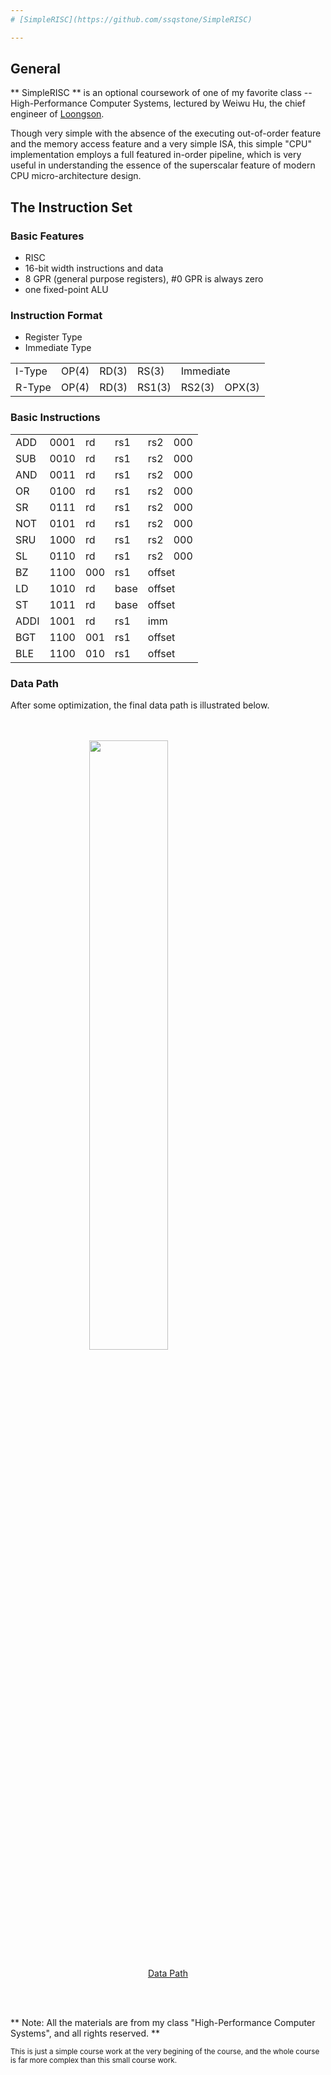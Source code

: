 ```yaml
---
# [SimpleRISC](https://github.com/ssqstone/SimpleRISC)

---
```


## General
** SimpleRISC ** is an optional coursework of one of my favorite class -- High-Performance Computer Systems, lectured by Weiwu Hu, the chief engineer of [Loongson](https://en.wikipedia.org/wiki/Loongson). 

Though very simple with the absence of the executing out-of-order feature and the memory access feature and a very simple ISA, this simple "CPU" implementation employs a full featured in-order pipeline, which is very useful in understanding the essence of the superscalar feature of modern CPU micro-architecture design. 

## The Instruction Set

### Basic Features
 * RISC
 * 16-bit width instructions and data
 * 8 GPR (general purpose registers), #0 GPR is always zero
 * one fixed-point ALU
 
### Instruction Format
 * Register Type
 * Immediate Type

<table class="table table-striped table-bordered">
<tbody>
<tr>
<td>I-Type</td>
<td>OP(4)</td>
<td>RD(3)</td>
<td>RS(3)</td>
<td colspan='2'>Immediate</td>
</tr>
<tr>
<td>R-Type</td>
<td>OP(4)</td>
<td>RD(3)</td>
<td>RS1(3)</td>
<td>RS2(3)</td>
<td>OPX(3)</td>
</tr>
</tbody>
</table>


### Basic Instructions

<table class="table table-striped table-bordered">
<tbody>
<tr>
<td>ADD</td>
<td>0001</td>
<td>rd</td>
<td>rs1</td>
<td>rs2</td>
<td>000 </td>
</tr>
<tr>
<td>SUB</td>
<td>0010</td>
<td>rd</td>
<td>rs1</td>
<td>rs2</td>
<td>000 </td>
</tr>
<tr>
<td>AND</td>
<td>0011</td>
<td>rd</td>
<td>rs1</td>
<td>rs2</td>
<td>000 </td>
</tr>
<tr>
<td>OR</td>
<td>0100</td>
<td>rd</td>
<td>rs1</td>
<td>rs2</td>
<td>000 </td>
</tr>
<tr>
<td>SR</td>
<td>0111</td>
<td>rd</td>
<td>rs1</td>
<td>rs2</td>
<td>000 </td>
</tr>
<tr>
<td>NOT</td>
<td>0101</td>
<td>rd</td>
<td>rs1</td>
<td>rs2</td>
<td>000 </td>
</tr>
<tr>
<td>SRU</td>
<td>1000</td>
<td>rd</td>
<td>rs1</td>
<td>rs2</td>
<td>000 </td>
</tr>
<tr>
<td>SL</td>
<td>0110</td>
<td>rd</td>
<td>rs1</td>
<td>rs2</td>
<td>000 </td>
</tr>
<tr>
<td>BZ</td>
<td>1100</td>
<td>000</td>
<td>rs1</td>
<td colspan='2'>offset</td>
</tr>
<tr>
<td>LD</td>
<td>1010</td>
<td>rd</td>
<td>base</td>
<td colspan='2'>offset</td>
</tr>
<tr>
<td>ST</td>
<td>1011</td>
<td>rd</td>
<td>base</td>
<td colspan='2'>offset</td>
</tr>
<tr>
<td>ADDI</td>
<td>1001</td>
<td>rd</td>
<td>rs1</td>
<td colspan='2'>imm</td>
</tr>
<tr>
<td>BGT</td>
<td>1100</td>
<td>001</td>
<td>rs1</td>
<td colspan='2'>offset</td>
</tr>
<tr>
<td>BLE</td>
<td>1100</td>
<td>010</td>
<td>rs1</td>
<td colspan='2'>offset</td></tr></tbody></table>

### Data Path
After some optimization, the final data path is illustrated below. 

<br/><br/><a target="_blank" href="https://github.com/ssqstone/SimpleRISC/blob/master/datapath.PNG?raw=true"> <img  href="https://github.com/ssqstone/SimpleRISC/blob/master/datapath.PNG?raw=true" style="display: block; margin: auto; width: 50%" src="https://github.com/ssqstone/SimpleRISC/blob/master/datapath.PNG?raw=true"></a><p  style="text-align: center;" > <a target="_blank" href="https://github.com/ssqstone/SimpleRISC/blob/master/datapath.PNG?raw=true"> Data Path </a> </p><br/><br/>

** Note: All the materials are from my class "High-Performance Computer Systems", and all rights reserved. **

<small>This is just a simple course work at the very begining of the course, and the whole course is far more complex than this small course work.</small>
